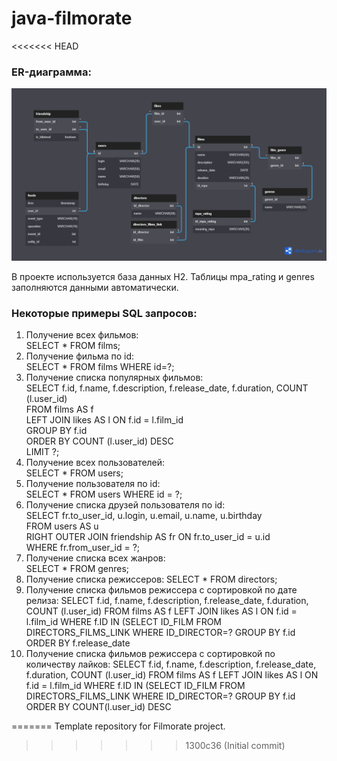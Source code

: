 # java-filmorate
<<<<<<< HEAD

### ER-диаграмма: 

![](https://github.com/AlexandrValter/java-filmorate/blob/54abc60bf0b5b73cdbbd984c0037f488cf68c5f0/DB%20for%20Filmorate.png?raw=true)

В проекте используется база данных H2. Таблицы mpa_rating и genres заполняются данными автоматически.  

### Некоторые примеры SQL запросов:
1. Получение всех фильмов:  
SELECT * FROM films;  
2. Получение фильма по id:  
SELECT * FROM films WHERE id=?;  
3. Получение списка популярных фильмов:  
SELECT f.id, f.name, f.description, f.release_date, f.duration, COUNT (l.user_id)  
FROM films AS f   
LEFT JOIN likes AS l ON f.id = l.film_id  
GROUP BY f.id  
ORDER BY COUNT (l.user_id) DESC   
LIMIT ?;  
4. Получение всех пользователей:  
SELECT * FROM users;  
5. Получение пользователя по id:  
SELECT * FROM users WHERE id = ?;  
6. Получение списка друзей пользователя по id:  
SELECT fr.to_user_id, u.login, u.email, u.name, u.birthday  
FROM users AS u   
RIGHT OUTER JOIN friendship AS fr ON fr.to_user_id = u.id   
WHERE fr.from_user_id = ?;  
7. Получение списка всех жанров:  
SELECT * FROM genres;
8. Получение списка режиссеров:
SELECT * FROM directors;
9. Получение списка фильмов режиссера с сортировкой по дате релиза:
SELECT f.id, f.name, f.description, f.release_date, f.duration, COUNT (l.user_id)
FROM films AS f LEFT JOIN likes AS l ON f.id = l.film_id
WHERE f.ID IN (SELECT ID_FILM FROM DIRECTORS_FILMS_LINK WHERE ID_DIRECTOR=?
GROUP BY f.id ORDER BY f.release_date
10. Получение списка фильмов режиссера с сортировкой по количеству лайков:
SELECT f.id, f.name, f.description, f.release_date, f.duration, COUNT (l.user_id)
FROM films AS f LEFT JOIN likes AS l ON f.id = l.film_id
WHERE f.ID IN (SELECT ID_FILM FROM DIRECTORS_FILMS_LINK WHERE ID_DIRECTOR=?
GROUP BY f.id ORDER BY COUNT(l.user_id) DESC


=======
Template repository for Filmorate project.
>>>>>>> 1300c36 (Initial commit)
